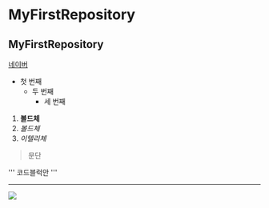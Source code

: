 # MyFirstRepository
## MyFirstRepository

[네이버](https://naver.com)

- 첫 번째
  - 두 번째
    - 세 번째

1. **볼드체**
2. _볼드체_
3. *이텔리체*

>문단

'''
코드블럭안
'''
***


<img witdh="" height="" src="./png/고양이"></img>

